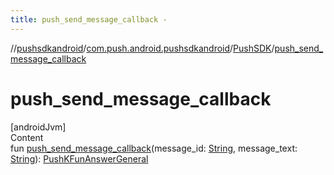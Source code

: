 ```yaml
---
title: push_send_message_callback -
---
```

//[pushsdkandroid](../../index.md)/[com.push.android.pushsdkandroid](../index.md)/[PushSDK](index.md)/[push_send_message_callback](push_send_message_callback.md)



# push_send_message_callback  
[androidJvm]  
Content  
fun [push_send_message_callback](push_send_message_callback.md)(message_id: [String](https://kotlinlang.org/api/latest/jvm/stdlib/kotlin/-string/index.html), message_text: [String](https://kotlinlang.org/api/latest/jvm/stdlib/kotlin/-string/index.html)): [PushKFunAnswerGeneral](../../com.push.android.pushsdkandroid.core/-push-k-fun-answer-general/index.md)  



